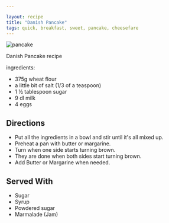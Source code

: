 ```yaml
---

layout: recipe
title: "Danish Pancake"
tags: quick, breakfast, sweet, pancake, cheesefare
---
```


![pancake](/recipes/pix/danish-pancake.webp)

Danish Pancake recipe

ingredients:
- 375g wheat flour
- a little bit of salt (1/3 of a teaspoon)
- 1 ½ tablespoon sugar
- 9 dl milk
- 4 eggs

## Directions
- Put all the ingredients in a bowl and stir until it's all mixed up.
- Preheat a pan with butter or margarine.
- Turn when one side starts turning brown.
- They are done when both sides start turning brown.
- Add Butter or Margarine when needed.

## Served With
- Sugar
- Syrup
- Powdered sugar
- Marmalade (Jam)
